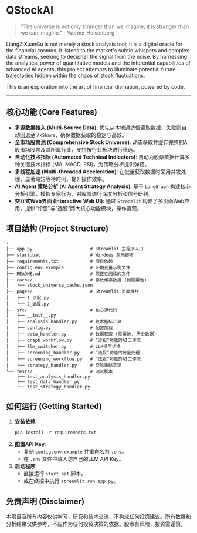 # QStockAI

> "The universe is not only stranger than we imagine, it is stranger than we can imagine." - Werner Heisenberg

LiangZiXuanGu is not merely a stock analysis tool; it is a digital oracle for the financial cosmos. It listens to the market's subtle whispers and complex data streams, seeking to decipher the signal from the noise. By harnessing the analytical power of quantitative models and the inferential capabilities of advanced AI agents, this project attempts to illuminate potential future trajectories hidden within the chaos of stock fluctuations.

This is an exploration into the art of financial divination, powered by code.

---

## 核心功能 (Core Features)

*   **多源数据接入 (Multi-Source Data)**: 优先从本地通达信读取数据，失败则自动回退至 `AkShare`，确保数据获取的稳定与高效。
*   **全市场股票池 (Comprehensive Stock Universe)**: 动态获取并缓存完整的A股市场股票及其所属行业，支持按行业板块进行筛选。
*   **自动化技术指标 (Automated Technical Indicators)**: 自动为股票数据计算多种关键技术指标 (MA, MACD, RSI)，为策略分析提供弹药。
*   **多线程加速 (Multi-threaded Acceleration)**: 在批量获取数据时采用并发处理，显著缩短等待时间，提升操作效率。
*   **AI Agent 策略分析 (AI Agent Strategy Analysis)**: 基于 `LangGraph` 构建核心分析引擎，模拟专家行为，对股票进行深度分析和信号研判。
*   **交互式Web界面 (Interactive Web UI)**: 通过 `Streamlit` 构建了多页面Web应用，提供“诊股”与“选股”两大核心功能模块，操作直观。

## 项目结构 (Project Structure)

```
.
├── app.py                      # Streamlit 主程序入口
├── start.bat                   # Windows 启动脚本
├── requirements.txt            # 项目依赖
├── config.env.example          # 环境变量示例文件
├── README.md                   # 您正在阅读的文件
├── cache/                      # 存放缓存数据 (如股票池)
│   └── stock_universe_cache.json
├── pages/                      # Streamlit 页面模块
│   ├── 1_诊股.py
│   └── 2_选股.py
├── src/                        # 核心源代码
│   ├── __init__.py
│   ├── analysis_handler.py     # 技术指标计算
│   ├── config.py               # 配置加载
│   ├── data_handler.py         # 数据获取 (股票池, 历史数据)
│   ├── graph_workflow.py       # “诊股”功能的AI工作流
│   ├── llm_switcher.py         # LLM模型切换
│   ├── screening_handler.py    # “选股”功能的批量处理
│   ├── screening_workflow.py   # “选股”功能的AI工作流
│   └── strategy_handler.py     # 交易策略实现
└── tests/                      # 测试脚本
    ├── test_analysis_handler.py
    ├── test_data_handler.py
    └── test_strategy_handler.py
```

## 如何运行 (Getting Started)

1.  **安装依赖**:
    ```shell
    pip install -r requirements.txt
    ```
2.  **配置API Key**:
    *   复制 `config.env.example` 并重命名为 `.env`。
    *   在 `.env` 文件中填入您自己的LLM API Key。
3.  **启动程序**:
    *   直接运行 `start.bat` 脚本。
    *   或在终端中执行 `streamlit run app.py`。

## 免责声明 (Disclaimer)

本项目及所有内容仅供学习、研究和技术交流，不构成任何投资建议。所有数据和分析结果仅供参考，不应作为任何投资决策的依据。股市有风险，投资需谨慎。